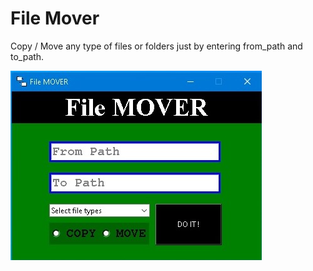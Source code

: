 # File Mover

Copy / Move any type of files or folders just by entering from_path and to_path.

<img src="readme_images/1.jpg">
